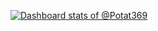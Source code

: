 <!-- Copy-paste in your Readme.md file -->

[![Dashboard stats of @Potat369](https://next.ossinsight.io/widgets/official/compose-user-dashboard-stats/thumbnail.png?user_id=114754894&image_size=auto&color_scheme=dark)](https://next.ossinsight.io/widgets/official/compose-user-dashboard-stats?user_id=114754894)

<!-- Made with [OSS Insight](https://ossinsight.io/) -->
